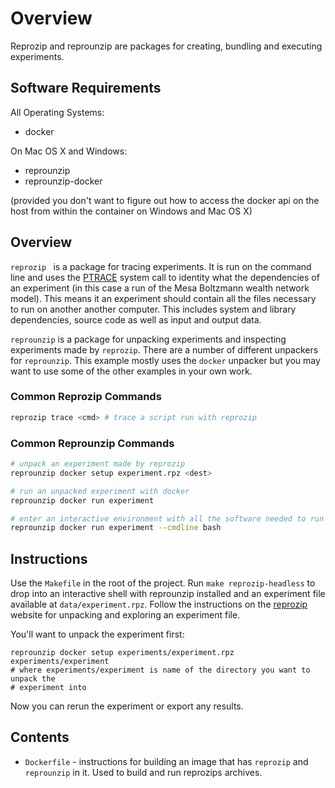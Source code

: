 # Overview

Reprozip and reprounzip are packages for creating, bundling and executing
experiments.

## Software Requirements

All Operating Systems:

- docker

On Mac OS X and Windows:

- reprounzip
- reprounzip-docker

(provided you don't want to figure out how to access the docker api on the host
from within the container on Windows and Mac OS X)

## Overview

`reprozip ` is a package for tracing experiments. It is run on the command line
and uses the [PTRACE](http://www.man7.org/linux/man-pages/man2/ptrace.2.html#NAME)
system call to identity what the dependencies of an experiment (in this case a run
of the Mesa Boltzmann wealth network model). This means it an experiment should contain
all the files necessary to run on another another computer. This includes system and
library dependencies, source code as well as input and output data.

`reprounzip` is a package for unpacking experiments and inspecting experiments made
by `reprozip`. There are a number of different unpackers for `reprounzip`. This
example mostly uses the `docker` unpacker but you may want to use some of the other
examples in your own work.

### Common Reprozip Commands

```bash
reprozip trace <cmd> # trace a script run with reprozip
```

### Common Reprounzip Commands

```bash
# unpack an experiment made by reprozip
reprounzip docker setup experiment.rpz <dest>

# run an unpacked experiment with docker
reprounzip docker run experiment

# enter an interactive environment with all the software needed to run the experiment
reprounzip docker run experiment --cmdline bash
```

## Instructions

Use the `Makefile` in the root of the project. Run `make reprozip-headless`
to drop into an interactive shell with reprounzip installed and an experiment
file available at `data/experiment.rpz`. Follow the instructions on the 
[reprozip](https://docs.reprozip.org/en/1.0.x/unpacking.html) website for
unpacking and exploring an experiment file.

You'll want to unpack the experiment first:

```
reprounzip docker setup experiments/experiment.rpz experiments/experiment 
# where experiments/experiment is name of the directory you want to unpack the
# experiment into
```

Now you can rerun the experiment or export any results.

## Contents

- `Dockerfile` - instructions for building an image that has `reprozip` and
  `reprounzip` in it. Used to build and run reprozips archives.

